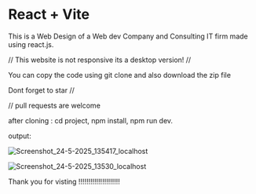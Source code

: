 # React + Vite

This is a Web Design of a Web dev Company and Consulting IT firm made using react.js. 

// This website is not responsive its a desktop version! //

You can copy the code using git clone and also download the zip file

Dont forget to star // 

// pull requests are welcome 

after cloning :
cd project,
npm install,
npm run dev.

output: 

![Screenshot_24-5-2025_135417_localhost](https://github.com/user-attachments/assets/383e5cc0-fae4-4cf4-a7e7-b641a257d703)

![Screenshot_24-5-2025_13530_localhost](https://github.com/user-attachments/assets/19ef67b0-b77d-4258-a808-f5ad330b9d58)


Thank you for visting !!!!!!!!!!!!!!!!!!!!!
